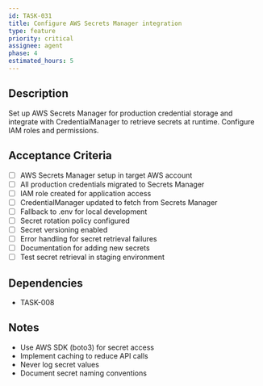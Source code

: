 ```yaml
---
id: TASK-031
title: Configure AWS Secrets Manager integration
type: feature
priority: critical
assignee: agent
phase: 4
estimated_hours: 5
---
```


## Description
Set up AWS Secrets Manager for production credential storage and integrate with CredentialManager to retrieve secrets at runtime. Configure IAM roles and permissions.

## Acceptance Criteria
- [ ] AWS Secrets Manager setup in target AWS account
- [ ] All production credentials migrated to Secrets Manager
- [ ] IAM role created for application access
- [ ] CredentialManager updated to fetch from Secrets Manager
- [ ] Fallback to .env for local development
- [ ] Secret rotation policy configured
- [ ] Secret versioning enabled
- [ ] Error handling for secret retrieval failures
- [ ] Documentation for adding new secrets
- [ ] Test secret retrieval in staging environment

## Dependencies
- TASK-008

## Notes
- Use AWS SDK (boto3) for secret access
- Implement caching to reduce API calls
- Never log secret values
- Document secret naming conventions

